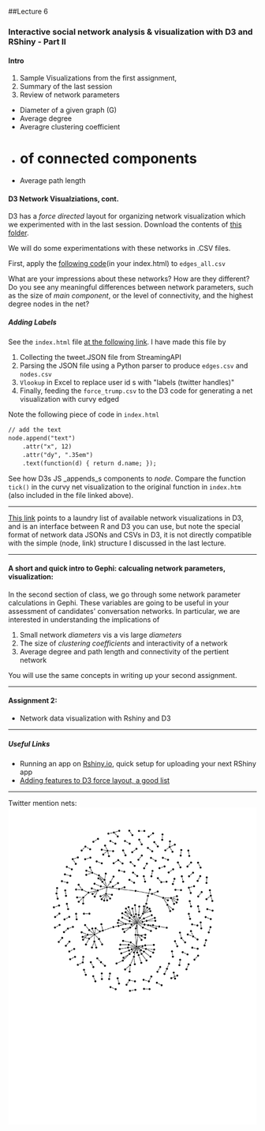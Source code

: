 ##Lecture 6


### Interactive social network analysis & visualization with D3 and RShiny - Part II

#### Intro

1. Sample Visualizations from the first assignment, 
2. Summary of the last session
2. Review of network parameters
 * Diameter of a given graph (G)
 * Average degree
 * Averagre clustering coefficient
 * # of connected components
 * Average path length 


#### D3 Network Visualziations, cont.

D3 has a _force directed_ layout for organizing network visualization which we experimented with in the last session. Download the contents of [this folder](https://www.dropbox.com/sh/r9tdjbzfegfmzh3/AABQbUJvVpNokwRim-Mnk5Fba?dl=0). 

We will do some experimentations with these networks in .CSV files. 

First, apply the [following code](https://github.com/hassanpour/QMSS_G4063/blob/master/project_folder_SNA/index_all.html)(in your index.html) to `edges_all.csv`

What are your impressions about these networks? How are they different? Do you see any meaningful differences between network parameters, such as the size of _main component_, or the level of connectivity, and the highest degree nodes in the net?

##### Adding Labels

See the `index.html` file [at the following link](https://github.com/hassanpour/QMSS_G4063/blob/master/project_folder_SNA/index_w_labels.html). I have made this file by 

1. Collecting the tweet.JSON file from StreamingAPI 
2. Parsing the JSON file using a Python parser to produce `edges.csv` and `nodes.csv`
3. `Vlookup` in Excel to replace user id s with "labels (twitter handles)"
4. Finally, feeding the `force_trump.csv` to the D3 code for generating a net visualization with curvy edged 


Note the following piece of code in `index.html`

```html
// add the text
node.append("text")
    .attr("x", 12)
    .attr("dy", ".35em")
    .text(function(d) { return d.name; });
```

See how D3s JS _appends_s components to _node_. Compare the function `tick()` in the curvy net visualization to the original function in `index.htm` (also included in the file linked above).  



----

[This link](http://christophergandrud.github.io/networkD3/) points to a laundry list of available network visualizations in D3, and is an interface between R and D3 you can use, but note the special format of network data JSONs and CSVs in D3, it is not directly compatible with the simple (node, link) structure I discussed in the last lecture. 

-----


#### A short and quick intro to Gephi: calcualing network parameters, visualization:

In the second section of class, we go through some network parameter calculations in Gephi. These variables are going to be useful in your assessment of candidates' conversation networks. In particular, we are interested in understanding the implications of 

1. Small network _diameters_ vis a vis large _diameters_
2. The size of _clustering coefficients_ and interactivity of a network
3. Average degree and path length and connectivity of the pertient network

You will use the same concepts in writing up your second assignment. 


-----

#### Assignment 2: 

* Network data visualization with Rshiny and D3

-----

##### Useful Links

* Running an app on [Rshiny.io](https://www.shinyapps.io/), quick setup for uploading your next RShiny app
* [Adding features to D3 force layout, a good list](http://www.coppelia.io/2014/07/an-a-to-z-of-extra-features-for-the-d3-force-layout/)

-----

Twitter mention nets: 
![alt text](https://github.com/hassanpour/QMSS_G4063/blob/master/images/net1_Page_2.png "Mention networks")

